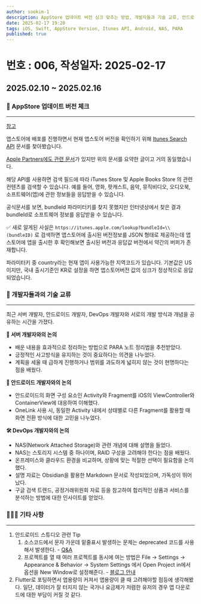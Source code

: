 ```yaml
---
author: sookim-1
description: AppStore 업데이트 버전 싱크 맞추는 방법, 개발자들과 기술 교류, 안드로이드 스튜디오 Tip
date: 2025-02-17 19:20
tags: iOS, Swift, AppStore Version, Itunes API, Android, NAS, PARA
published: true
---
```

# 번호 : 006, 작성일자: 2025-02-17
## 2025.02.10 ~ 2025.02.16
### 🍎 AppStore 업데이트 버전 체크

---

[참고](https://woozoobro.medium.com/app-store-%EC%97%85%EB%8D%B0%EC%9D%B4%ED%8A%B8-%EB%B2%84%EC%A0%84-%EC%B2%B4%ED%81%AC-9c987d43c0d4)

앱스토어에 배포를 진행하면서 현재 앱스토어 버전을 확인하기 위해 [Itunes Search API](https://developer.apple.com/library/archive/documentation/AudioVideo/Conceptual/iTuneSearchAPI/index.html#//apple_ref/doc/uid/TP40017632-CH3-SW1) 문서를 찾아봤습니다.

[Apple Partners에도 관련 문서](https://performance-partners.apple.com/search-api)가 있지만 위의 문서를 요약한 글이고 거의 동일했습니다.

해당 API를 사용하면 검색 필드에 따라 iTunes Store 및 Apple Books Store 의 관련 컨텐츠를 검색할 수 있습니다. 예를 들어, 영화, 팟캐스트, 음악, 뮤직비디오, 오디오북, 소프트웨어(앱)에 관한 정보들을 응답받을 수 있습니다.

공식문서를 보면, bundleId 파라미터키를 찾지 못했지만 인터넷상에서 찾은 결과 bundleId로 소프트웨어 정보를 응답받을 수 있습니다.

✅ 새로 알게된 사실은 `https://itunes.apple.com/lookup?bundleId=\\(bundleID)` 로 검색하면 앱스토어에 출시된 버전정보를 JSON 형태로 제공하는데 앱스토어에 앱을 출시한 후 확인해보면 출시된 버전과 응답값 버전에서 약간의 버퍼가 존재합니다. 

파라미터키 중 country라는 현재 앱이 사용가능한 지역코드가 있습니다. 기본값은 US이지만, 국내 출시기준인 KR로 설정을 하면 앱스토어버전 값의 싱크가 정상적으로 응답되었습니다.

### 📌 개발자들과의 기술 교류

---

최근 서버 개발자, 안드로이드 개발자, DevOps 개발자와 서로의 개발 방식과 개념을 공유하는 시간을 가졌다.

**💬 서버 개발자와의 논의**

- 배운 내용을 효과적으로 정리하는 방법으로 PARA 노트 정리법을 추천받았다.
- 긍정적인 사고방식을 유지하는 것이 중요하다는 의견을 나누었다.
- 계획을 세울 때 급하게 진행하거나 범위를 과도하게 넓히지 않는 것이 현명하다는 점을 배웠다.

**📱 안드로이드 개발자와의 논의**

- 안드로이드의 화면 구성 요소인 Activity와 Fragment를 iOS의 ViewController와 ContainerView에 대응하여 이해했다.
- OneLink 사용 시, 동일한 Activity 내에서 상태별로 다른 Fragment를 활용할 때 화면 전환 방식에 대한 고민을 나누었다.

**🛠 DevOps 개발자와의 논의**

- NAS(Network Attached Storage)와 관련 개념에 대해 설명을 들었다.
- NAS는 스토리지 시스템 중 하나이며, RAID 구성을 고려해야 한다는 점을 배웠다.
- 온프레미스와 클라우드 환경을 비교하며, 상황에 맞는 적절한 선택이 필요함을 논의했다.
- 설명 자료는 Obsidian을 활용한 Markdown 문서로 작성되었으며, 가독성이 뛰어났다.
- 구글 검색 트렌드, 공정거래위원회 자료 등을 참고하여 합리적인 상품과 서비스를 분석하는 방법에 대한 인사이트를 얻었다.

### 🙋🏻‍♂️ 기타 사항

---

1. 안드로이드 스튜디오 관련 Tip 
    1. 소스코드에서 문자 가운데 밑줄표시 발생하는 문제는 deprecated 코드를 사용해서 발생한다. - [Q&A](https://www.masterqna.com/android/23023/%EC%86%8C%EC%8A%A4-%EA%B8%80%EC%9E%90%EA%B0%80%EC%9A%B4%EB%8D%B0-%EC%A4%91%EA%B0%84-%EC%97%90-%EC%99%9C-%EC%A4%84%EC%9D%B4-%EC%B3%90%EC%A7%80%EB%82%98%EC%9A%94-%E3%85%A0%E3%85%A0%E3%85%A0)
    2. 프로젝트를 열 때 여러 프로젝트를 동시에 여는 방법은 File → Settings → Appearance & Behavior → System Settings 에서 Open Project in에서 옵션을 New Window로 설정해준다. - [블로그 안내](https://offbyone.tistory.com/426)
2. Flutter로 포팅하면서 앱용량이 커져서 앱용량이 클 때 고려해야할 점등에 생각해봤다. 일단, 데이터가 잘 터지지 않는 국가나 요금제가 저렴한 유저의 경우 앱 다운로드에 대한 부담이 커질 것 같다.
